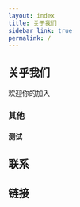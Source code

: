 ```yaml
---
layout: index
title: 关于我们
sidebar_link: true
permalink: /
---
```




## 关乎我们

<p class="message">
  欢迎你的加入
</p>

### 其他

#### 测试

## 联系

## 链接
